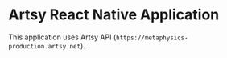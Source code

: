 # Artsy React Native Application

This application uses Artsy API (`https://metaphysics-production.artsy.net`).
